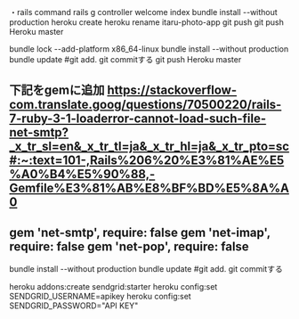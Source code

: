 ・rails command
rails g controller welcome index
bundle install --without production
heroku create
heroku rename itaru-photo-app
git push
git push Heroku master
<!-- platform エラー発生 -->
bundle lock --add-platform x86_64-linux
bundle install --without production
bundle update
#git add. git commitする
git push Heroku master
<!-- H10エラー発生
heroku run rails consoleでエラーの詳細を調べる。
cannot load such file -- net/pop (LoadError) エラー
-->
下記をgemに追加
https://stackoverflow-com.translate.goog/questions/70500220/rails-7-ruby-3-1-loaderror-cannot-load-such-file-net-smtp?_x_tr_sl=en&_x_tr_tl=ja&_x_tr_hl=ja&_x_tr_pto=sc#:~:text=101-,Rails%206%20%E3%81%AE%E5%A0%B4%E5%90%88,-Gemfile%E3%81%AB%E8%BF%BD%E5%8A%A0
----
gem 'net-smtp', require: false
gem 'net-imap', require: false
gem 'net-pop', require: false
----
bundle install --without production
bundle update
#git add. git commitする

heroku addons:create sendgrid:starter
heroku config:set SENDGRID_USERNAME=apikey
heroku config:set SENDGRID_PASSWORD="API KEY"
